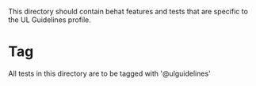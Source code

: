This directory should contain behat features and tests that are specific to the UL Guidelines profile.

# Tag
All tests in this directory are to be tagged with '@ulguidelines'